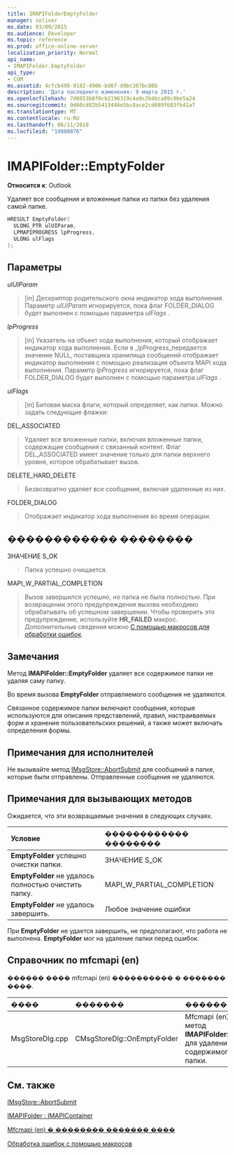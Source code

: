 ```yaml
---
title: IMAPIFolderEmptyFolder
manager: soliver
ms.date: 03/09/2015
ms.audience: Developer
ms.topic: reference
ms.prod: office-online-server
localization_priority: Normal
api_name:
- IMAPIFolder.EmptyFolder
api_type:
- COM
ms.assetid: 4cfcb498-9182-4906-bd6f-d9bc387bc88b
description: 'Дата последнего изменения: 9 марта 2015 г.'
ms.openlocfilehash: 7d8653b8f0cb2196319c4a9c2b4bca89c8be5a24
ms.sourcegitcommit: 9d60cd82b5413446e5bc8ace2cd689f683fb41a7
ms.translationtype: MT
ms.contentlocale: ru-RU
ms.lasthandoff: 06/11/2018
ms.locfileid: "19808876"
---
```

# <a name="imapifolderemptyfolder"></a>IMAPIFolder::EmptyFolder

  
  
**Относится к**: Outlook 
  
Удаляет все сообщения и вложенные папки из папки без удаления самой папке.
  
```cpp
HRESULT EmptyFolder(
  ULONG_PTR ulUIParam,
  LPMAPIPROGRESS lpProgress,
  ULONG ulFlags
);
```

## <a name="parameters"></a>Параметры

 _ulUIParam_
  
> [in] Дескриптор родительского окна индикатор хода выполнения. Параметр _ulUIParam_ игнорируется, пока флаг FOLDER_DIALOG будет выполнен с помощью параметра _ulFlags_ . 
    
 _lpProgress_
  
> [in] Указатель на объект хода выполнения, который отображает индикатор хода выполнения. Если в _lpProgress_передается значение NULL, поставщика хранилища сообщений отображает индикатор выполнения с помощью реализация объекта MAPI хода выполнения. Параметр _lpProgress_ игнорируется, пока флаг FOLDER_DIALOG будет выполнен с помощью параметра _ulFlags_ . 
    
 _ulFlags_
  
> [in] Битовая маска флаги, который определяет, как папки. Можно задать следующие флажки:
    
DEL_ASSOCIATED 
  
> Удаляет все вложенные папки, включая вложенные папки, содержащие сообщения с связанный контент. Флаг DEL_ASSOCIATED имеет значение только для папки верхнего уровня, которое обрабатывает вызов.
    
DELETE_HARD_DELETE
  
> Безвозвратно удаляет все сообщения, включая удаленные из них.
    
FOLDER_DIALOG 
  
> Отображает индикатор хода выполнения во время операции.
    
## <a name="return-value"></a>������������ ��������

ЗНАЧЕНИЕ S_OK 
  
> Папка успешно очищается.
    
MAPI_W_PARTIAL_COMPLETION 
  
> Вызов завершился успешно, но папка не была полностью. При возвращении этого предупреждения вызова необходимо обрабатывать об успешном завершении. Чтобы проверить это предупреждение, используйте **HR_FAILED** макрос. Дополнительные сведения можно [С помощью макросов для обработки ошибок](using-macros-for-error-handling.md).
    
## <a name="remarks"></a>Замечания

Метод **IMAPIFolder::EmptyFolder** удаляет все содержимое папки не удаляя саму папку. 
  
Во время вызова **EmptyFolder** отправляемого сообщения не удаляются. 
  
Связанное содержимое папки включают сообщения, которые используются для описания представлений, правил, настраиваемых форм и хранение пользовательских решений, а также может включать определения формы. 
  
## <a name="notes-to-implementers"></a>Примечания для исполнителей

Не вызывайте метод [IMsgStore::AbortSubmit](imsgstore-abortsubmit.md) для сообщений в папке, которые были отправлены. Отправленные сообщения не удаляются. 
  
## <a name="notes-to-callers"></a>Примечания для вызывающих методов

Ожидается, что эти возвращаемые значения в следующих случаях.
  
|**Условие**|**������������ ��������**|
|:-----|:-----|
|**EmptyFolder** успешно очистки папки.  <br/> |ЗНАЧЕНИЕ S_OK  <br/> |
|**EmptyFolder** не удалось полностью очистить папку.  <br/> |MAPI_W_PARTIAL_COMPLETION  <br/> |
|**EmptyFolder** не удалось завершить.  <br/> |Любое значение ошибки  <br/> |
   
При **EmptyFolder** не удается завершить, не предполагают, что работа не выполнена. **EmptyFolder** мог на удаление папки перед ошибок. 
  
## <a name="mfcmapi-reference"></a>Справочник по mfcmapi (en)

������ ���� mfcmapi (en) ���������� � ������� ����.
  
|**����**|**�������**|**�����������**|
|:-----|:-----|:-----|
|MsgStoreDlg.cpp  <br/> |CMsgStoreDlg::OnEmptyFolder  <br/> |Mfcmapi (en) использует метод **IMAPIFolder::EmptyFolder** для удаления содержимого указанной папки.  <br/> |
   
## <a name="see-also"></a>См. также



[IMsgStore::AbortSubmit](imsgstore-abortsubmit.md)
  
[IMAPIFolder : IMAPIContainer](imapifolderimapicontainer.md)


[Mfcmapi (en) � �������� ������� ����](mfcmapi-as-a-code-sample.md)
  
[Обработка ошибок с помощью макросов](using-macros-for-error-handling.md)

